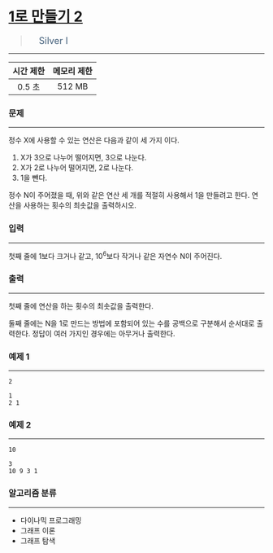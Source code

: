# [1로 만들기 2](https://www.acmicpc.net/problem/12852)

> <img src="https://d2gd6pc034wcta.cloudfront.net/tier/10.svg" width="16" heigth="21" style = "vertical-align: middle;"/>&nbsp;<span style="font-size: 18px; color: #435f7a;">Silver I</span>

***

<div align="center">

|시간 제한|메모리 제한|
|:---:|:---:|
|0.5 초 |512 MB|

</div>

### 문제

***

정수 X에 사용할 수 있는 연산은 다음과 같이 세 가지 이다.

1. X가 3으로 나누어 떨어지면, 3으로 나눈다.  
2. X가 2로 나누어 떨어지면, 2로 나눈다.  
3. 1을 뺀다.

정수 N이 주어졌을 때, 위와 같은 연산 세 개를 적절히 사용해서 1을 만들려고 한다. 연산을 사용하는 횟수의 최솟값을 출력하시오.

### 입력

***

첫째 줄에 1보다 크거나 같고, 10<sup>6</sup>보다 작거나 같은 자연수 N이 주어진다.

### 출력

***

첫째 줄에 연산을 하는 횟수의 최솟값을 출력한다.

둘째 줄에는 N을 1로 만드는 방법에 포함되어 있는 수를 공백으로 구분해서 순서대로 출력한다. 정답이 여러 가지인 경우에는 아무거나 출력한다.

### 예제 1

***

```
2
```

```
1
2 1
```

### 예제 2

***

```
10
```

```
3
10 9 3 1
```

### 알고리즘 분류

***

* 다이나믹 프로그래밍
* 그래프 이론
* 그래프 탐색

